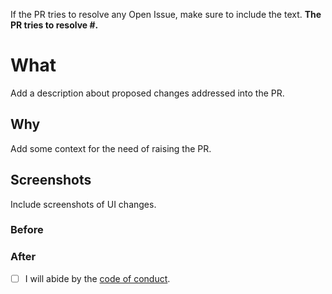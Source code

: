 If the PR tries to resolve any Open Issue, make sure to include the text.
**The PR tries to resolve #<ISSUE-NUMBER>.**

# What
Add a description about proposed changes addressed into the PR.

## Why
Add some context for the need of raising the PR.

## Screenshots
Include screenshots of UI changes.

### Before

### After

- [ ] I will abide by the [code of conduct](https://github.com/bhavik2936/speed-reader/blob/main/.github/CODE_OF_CONDUCT.md).

